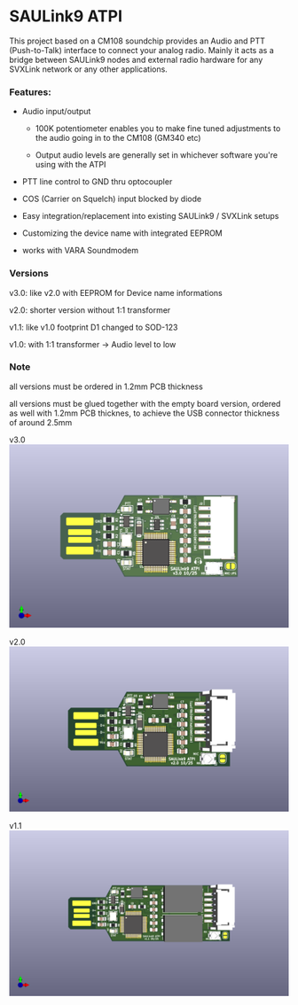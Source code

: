 # SAULink9 ATPI

This project based on a CM108 soundchip provides an Audio and PTT (Push-to-Talk) interface to connect your analog radio.
Mainly it acts as a bridge between SAULink9 nodes and external radio hardware for any SVXLink network or any other applications.


### Features:

* Audio input/output

  * 100K potentiometer enables you to make fine tuned adjustments to the audio going in to the CM108 (GM340 etc)
    
  * Output audio levels are generally set in whichever software you're using with the ATPI

* PTT line control to GND thru optocoupler

* COS (Carrier on Squelch) input blocked by diode

* Easy integration/replacement into existing SAULink9 / SVXLink setups

* Customizing the device name with integrated EEPROM

* works with VARA Soundmodem


### Versions
v3.0: like v2.0 with EEPROM for Device name informations

v2.0: shorter version without 1:1 transformer

v1.1: like v1.0 footprint D1 changed to SOD-123

v1.0: with 1:1 transformer -> Audio level to low


### Note
all versions must be ordered in 1.2mm PCB thickness

all versions must be glued together with the empty board version, ordered as well with 1.2mm PCB thicknes, to achieve the USB connector thickness of around 2.5mm

v3.0
![ATPI](SAULink9_ATPI_v3.0.png)

v2.0
![ATPI](SAULink9_ATPI_v2.0.png)

v1.1
![ATPI](SAULink9_ATPI_v1.1.png)
